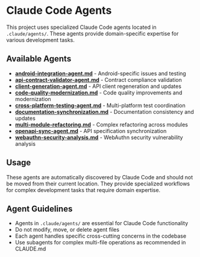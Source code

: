 # Claude Code Agents

This project uses specialized Claude Code agents located in `.claude/agents/`. These agents provide domain-specific expertise for various development tasks.

## Available Agents

- **[android-integration-agent.md](../../.claude/agents/android-integration-agent.md)** - Android-specific issues and testing
- **[api-contract-validator-agent.md](../../.claude/agents/api-contract-validator-agent.md)** - Contract compliance validation  
- **[client-generation-agent.md](../../.claude/agents/client-generation-agent.md)** - API client regeneration and updates
- **[code-quality-modernization.md](../../.claude/agents/code-quality-modernization.md)** - Code quality improvements and modernization
- **[cross-platform-testing-agent.md](../../.claude/agents/cross-platform-testing-agent.md)** - Multi-platform test coordination
- **[documentation-synchronization.md](../../.claude/agents/documentation-synchronization.md)** - Documentation consistency and updates
- **[multi-module-refactoring.md](../../.claude/agents/multi-module-refactoring.md)** - Complex refactoring across modules
- **[openapi-sync-agent.md](../../.claude/agents/openapi-sync-agent.md)** - API specification synchronization
- **[webauthn-security-analysis.md](../../.claude/agents/webauthn-security-analysis.md)** - WebAuthn security vulnerability analysis

## Usage

These agents are automatically discovered by Claude Code and should not be moved from their current location. They provide specialized workflows for complex development tasks that require domain expertise.

## Agent Guidelines

- Agents in `.claude/agents/` are essential for Claude Code functionality
- Do not modify, move, or delete agent files
- Each agent handles specific cross-cutting concerns in the codebase
- Use subagents for complex multi-file operations as recommended in CLAUDE.md